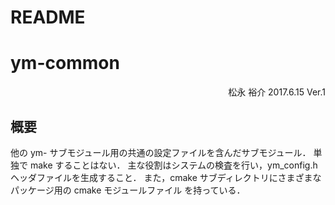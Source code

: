 # README #

# ym-common

<div style="text-align:right;">
松永 裕介
2017.6.15 Ver.1
</div>

## 概要

他の ym- サブモジュール用の共通の設定ファイルを含んだサブモジュール．
単独で make することはない．
主な役割はシステムの検査を行い，ym_config.h ヘッダファイルを生成すること．
また，cmake サブディレクトリにさまざまなパッケージ用の cmake モジュールファイル
を持っている．
